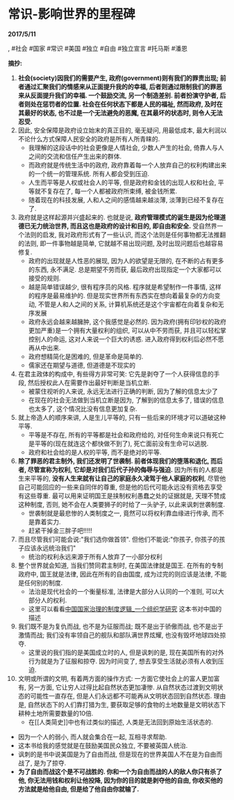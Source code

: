 # 常识-影响世界的里程碑

**2017/5/11**

, #社会 #国家 #常识 #美国 #独立 #自由 #独立宣言 #托马斯 #潘恩

**摘抄:**
1. **社会(society)因我们的需要产生, 政府(government)则有我们的罪责出现; 前者通过汇聚我们的情感来从正面提升我的的幸福, 后者则通过限制我们的罪恶来从反面提升我们的幸福. 一个鼓励交流, 另一个制造差别. 前者扮演守护者, 后者则处在惩罚者的位置. 社会在任何状态下都是人民的福祉, 然而政府, 及时在其最好的状态, 也不过是一个无法避免的恶魔, 在其最坏的状态时, 则令人无法忍受.**
2. 因此, 安全保障是政府设立始末的真正目的, 毫无疑问, 用最低成本, 最大利润以不论什么方式保障人民安全的政府是所有人所青睐的.
    * 我理解的这段话中的社会更像是人情社会, 少数人产生的社会, 倚靠人与人之间的交流和信任产生出来的群体.
    * 而政府就是传统生活中的政府, 政府靠着每一个人放弃自己的权利构建出来的一个统一的管理系统. 所有人都会受到压迫.
    * 人生而平等是人权或社会人的平等, 但是政府和金钱的出现人权和社会, 平等就不复存在了, 每一个人都被政府所束缚, 被金钱所累.
    * 随着现在的科技发展, 人和人之间的感情越来越淡薄, 淡薄到已经不复存在了.
3. 政府就是这样起源并兴盛起来的. 也就是说, **政府管理模式的诞生是因为伦理道德已无力统治世界, 而且这也是政府的设计和目的, 即自由和安全.** 受自然界一个法则的启发, 我对政府形式有了一些认识, 而这个法则是任何事物都无法推翻的法则, 即一件事物越是简单, 它就越不易出现问题, 及时出现问题后也越容易修复.
    * 政府的出现就是人性恶的展现, 因为人的欲望是无限的, 在不断的占有更多的东西, 永不满足. 总是期望不劳而获, 最后政府出现指定一个大家都可以接受的规则.
    * 越是简单错误越少, 很有程序员的风格. 程序就是希望制作一件事情, 这样的程序是最易维护的. 但是现实世界所有东西实在想向着最复杂的方向变动, 不管是人和人之间的关系, 计算机系统还是这个宇宙都在向着复杂和无序发展
    * 政府永远会越来越臃肿, 这个我感觉是必然的. 因为政府(拥有印钞权的政府更加严重)是一个拥有大量权利的组织, 可以从中不劳而获, 并且可以轻松掌控别人的命运, 这对人来说一个巨大的诱惑. 进入政府得到权利后必然不愿再从中出来.
    * 政府想精简化是困难的, 但是革命是简单的.
    * 儒家还在期望与道德, 但道德是不现实的
4. 在君主政体的构成中, 有些得方非常可笑: 它先是剥夺了一个人获得信息的手段, 然后授权此人在需要作出最好判断是当机立断.
    * 被蒙住视听的人来说, 永远无法进行正确的判断, 因为了解的信息太少了
    * 在现在的社会无法做到当机立断是因为, 了解到的信息太多了, 错误的信息也太多了, 这个情况比没有信息更加复杂.
5. 就上帝造人的顺序来讲, 人是生儿平等的, 只有一些后来的环境才可以道破这种平等.
    * 平等是不存在, 所有的平等都是社会和政府给的, 对任何生命来说只有死亡是平等的(现在就连这个都快做不到了), 死亡面前没有生命可以逃脱.
    * 政府和社会给的是人权的平等, 而不是绝对的平等.
6. **除了罪恶的君主制外, 我们还发明了世袭制. 前者体现我们的堕落和退化, 而后者, 尽管宣称为权利, 它却是对我们后代子孙的侮辱与强迫.** 因为所有的人都是生来平等的, **没有人生来就有让自己的家庭永久凌驾于他人家庭的权利**, 尽管他自己可能回应的一些来自同伴的尊重, 但是他的后代可能永远没有资格去享受有这些尊重. 最可以用来证明国王是挟制权利愚蠢之处的证据就是, 天理不赞成这种制度, 否则, 她不会在人类要狮子的时给了一头驴子, 以此来讽刺世袭制度.
    * 世袭制就是最悲惨的人类制度之一, 竟然可以将权利靠血缘进行传承, 而不是靠着实力.
    * 赶紧干掉金三胖子吧!!!!!
7. 而且尽管我们可能会说:"我们选你做首领". 但他们不能说:"你孩子, 你孩子的孩子应该永远统治我们"
    * 统治的权利永远来源于所有人放弃了一小部分权利
8. 整个世界就会知道, 当我们赞同君主制时, 在美国法律就是国王. 在所有的专制政府中, 国王就是法律, 因此在所有的自由国度, 成为过完的则应该是法律, 不能是任何别的制度.
    * 法治是现代社会的一个衡量标准, 法律是大部分人认同的一个准则, 可以大部分人的权利.
	* 这里可以看看[中国国家治理的制度逻辑_一个组织学研究](../2018/中国国家治理的制度逻辑_一个组织学研究.md) 这本书对中国的描述
9. 我们既不是为复仇而战, 也不是为征服而战; 既不是出于骄傲而战, 也不是出于激情而战; 我们没有率领自己的舰队和部队满世界炫耀, 也没有毁坏地球四处掠夺.
    * 这里说的我们指的是美国成立时的人, 但是讽刺的是, 现在美国所有的对外行为就是为了征服和掠夺. 因为时间变了, 想去享受生活就必须有人收到压迫.
10. 文明或所谓的文明, 有着两方面的操作方式: 一方面它使社会上的富人更加富有, 另一方面, 它让穷人过得比起自然状态更加凄惨. 从自然状态过渡到文明状态的可能性一直存在, 但是人们永远都不可能再从文明状态回到自然状态. 理由是, 自然状态下的人们靠打猎为生, 要获取足够的食物的土地数量是文明状态下耕种土地所需要数量的10倍.
    * 在[[人类简史]]中也有过类似的描述, 人类是无法回到原始生活状态的.



* 因为一个人的弱小, 而人就会集合在一起, 互相寻求帮助.
* 这本书给我的感觉就是在鼓励美国民众独立, 不要被英国人统治.
* 讽刺的是书中说美国是为了自由而战, 但是现在的世界美国人不在是为自由而战了, 是为了掠夺.
* **为了自由而战这个是不可战胜的. 你和一个为自由而战的人的敌人你只有杀了他, 你无法用钱和权利让他投降, 因为你的目的就是剥夺他的自由, 你收买他的方法就是给他自由, 但是给了他自由你就输了.**
